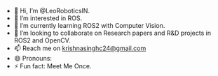 - 👋 Hi, I’m @LeoRoboticsIN.
- 👀 I’m interested in ROS.
- 🌱 I’m currently learning ROS2 with Computer Vision.
- 💞️ I’m looking to collaborate on Research papers and R&D projects in ROS2 and OpenCV.
- 📫 Reach me on krishnasinghc24@gmail.com
- 😄 Pronouns: 
- ⚡ Fun fact: Meet Me Once.

<!---
LeoRoboticsIN/LeoRoboticsIN is a ✨ special ✨ repository because its `README.md` (this file) appears on your GitHub profile.
You can click the Preview link to take a look at your changes.
--->

